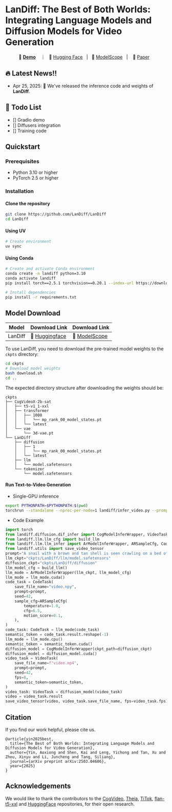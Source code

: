 # LanDiff: The Best of Both Worlds: Integrating Language Models and Diffusion Models for Video Generation

<p align="center">
    💜 <a href="https://landiff.github.io/"><b>Demo</b></a> &nbsp&nbsp ｜ &nbsp&nbsp🤗 <a href="https://huggingface.co/yinaoxiong/LanDiff">Hugging Face</a>&nbsp&nbsp | &nbsp&nbsp🤖 <a href="https://www.modelscope.cn/models/yinaoxiong/LanDiff">ModelScope</a>&nbsp&nbsp | &nbsp&nbsp 📑 <a href="https://arxiv.org/abs/2503.04606">Paper</a> &nbsp&nbsp 
<br>



<!-- ## Video Demos

<div align="center">
  <video src="https://github.com/user-attachments/assets/4aca6063-60bf-4953-bfb7-e265053f49ef" width="70%" poster=""> </video>
</div> -->

## 🔥 Latest News!!
* Apr 25, 2025: 👋 We've released the inference code and weights of **LanDiff**.

## 📑 Todo List
- [] Gradio demo
- [] Diffusers integration
- [] Training code

## Quickstart

### Prerequisites
- Python 3.10 or higher
- PyTorch 2.5 or higher

### Installation
#### Clone the repository
```bash
git clone https://github.com/LanDiff/LanDiff
cd LanDiff
```
#### Using UV
```bash
# Create environment
uv sync
```
#### Using Conda
```bash
# Create and activate Conda environment
conda create -n landiff python=3.10
conda activate landiff
pip install torch==2.5.1 torchvision==0.20.1 --index-url https://download.pytorch.org/whl/cu121

# Install dependencies
pip install -r requirements.txt
```

## Model Download

| Model       | Download Link                                                                                                                                       |           Download Link               |
|--------------|-----------------------------------------------------------------------------------------------------------------------------------------------------|-------------------------------|
| LanDiff      | 🤗 [Huggingface](https://huggingface.co/yinaoxiong/LanDiff)               | 🤖 [ModelScope](https://www.modelscope.cn/models/yinaoxiong/LanDiff)

To use LanDiff, you need to download the pre-trained model weights to the `ckpts` directory:

```bash
cd ckpts
# Download model weights
bash download.sh
cd ..
```

The expected directory structure after downloading the weights should be:

```
ckpts
├── CogVideoX-2b-sat
│   ├── t5-v1_1-xxl
│   ├── transformer
│   │   ├── 1000
│   │   │   └── mp_rank_00_model_states.pt
│   │   └── latest
│   └── vae
│       └── 3d-vae.pt
└── LanDiff
    ├── diffusion
    │   ├── 1
    │   │   └── mp_rank_00_model_states.pt
    │   └── latest
    ├── llm
    │   └── model.safetensors
    └── tokenizer
        └── model.safetensors
```

#### Run Text-to-Video Generation

- Single-GPU inference
```bash
export PYTHONPATH=$PYTHONPATH:$(pwd)
torchrun --standalone --nproc-per-node=1 landiff/infer_video.py --prompt "A snail with a brown and tan shell is seen crawling on a bed of green moss. The snail's body is grayish-brown, and it has two prominent tentacles extended forward. The environment suggests a natural, outdoor setting with a focus on the snail's movement across the mossy surface."
```

- Code Example
``` python
import torch
from landiff.diffusion.dif_infer import CogModelInferWrapper, VideoTask
from landiff.llm.llm_cfg import build_llm
from landiff.llm.llm_infer import ArModelInferWrapper, ARSampleCfg, CodeTask
from landiff.utils import save_video_tensor
prompt="A snail with a brown and tan shell is seen crawling on a bed of green moss. The snail's body is grayish-brown, and it has two prominent tentacles extended forward. The environment suggests a natural, outdoor setting with a focus on the snail's movement across the mossy surface."
llm_ckpt="ckpts/LanDiff/llm/model.safetensors"
diffusion_ckpt="ckpts/LanDiff/diffusion"
llm_model_cfg = build_llm()
llm_mode = ArModelInferWrapper(llm_ckpt, llm_model_cfg)
llm_mode = llm_mode.cuda()
code_task = CodeTask(
    save_file_name="video.npy",
    prompt=prompt,
    seed=42,
    sample_cfg=ARSampleCfg(
        temperature=1.0,
        cfg=6.5,
        motion_score=0.1,
    ),
)
code_task: CodeTask = llm_mode(code_task)
semantic_token = code_task.result.reshape(-1)
llm_mode = llm_mode.cpu()
semantic_token = semantic_token.cuda()
diffusion_model = CogModelInferWrapper(ckpt_path=diffusion_ckpt)
diffusion_model = diffusion_model.cuda()
video_task = VideoTask(
    save_file_name=f"video.mp4",
    prompt=prompt,
    seed=42,
    fps=8,
    semantic_token=semantic_token,
)
video_task: VideoTask = diffusion_model(video_task)
video = video_task.result
save_video_tensor(video, video_task.save_file_name, fps=video_task.fps)
```


## Citation
If you find our work helpful, please cite us.

```
@article{yin2025best,
  title={The Best of Both Worlds: Integrating Language Models and Diffusion Models for Video Generation},
  author={Yin, Aoxiong and Shen, Kai and Leng, Yichong and Tan, Xu and Zhou, Xinyu and Li, Juncheng and Tang, Siliang},
  journal={arXiv preprint arXiv:2503.04606},
  year={2025}
}
```

## Acknowledgements

We would like to thank the contributors to the [CogVideo](https://github.com/THUDM/CogVideo), [Theia](https://github.com/bdaiinstitute/theia), [TiTok](https://github.com/bytedance/1d-tokenizer), [flan-t5-xxl](https://huggingface.co/google/flan-t5-xxl) and [HuggingFace](https://huggingface.co) repositories, for their open research.